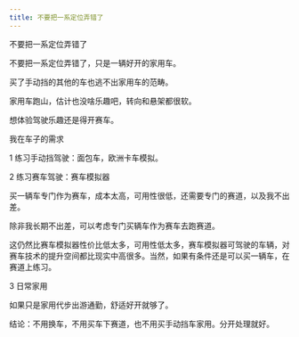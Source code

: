 ```yaml
---
title: 不要把一系定位弄错了
---
```

不要把一系定位弄错了

不要把一系定位弄错了，只是一辆好开的家用车。

买了手动挡的其他的车也逃不出家用车的范畴。

家用车跑山，估计也没啥乐趣吧，转向和悬架都很软。

想体验驾驶乐趣还是得开赛车。

我在车子的需求

1 练习手动挡驾驶：面包车，欧洲卡车模拟。

2 练习赛车驾驶：赛车模拟器

买一辆车专门作为赛车，成本太高，可用性很低，还需要专门的赛道，以及我不出差。

除非我长期不出差，可以考虑专门买辆车作为赛车去跑赛道。

这仍然比赛车模拟器性价比低太多，可用性低太多，赛车模拟器可驾驶的车辆，对赛车技术的提升空间都比现实中高很多。当然，如果有条件还是可以买一辆车，在赛道上练习。

3 日常家用

如果只是家用代步出游通勤，舒适好开就够了。

结论：不用换车，不用买车下赛道，也不用买手动挡车家用。分开处理就好。
